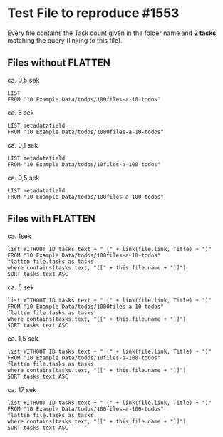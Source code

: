
# Test File to reproduce #1553

Every file contains the Task count given in the folder name and **2 tasks** matching the query (linking to this file).

## Files without FLATTEN

ca. 0,5 sek
```
LIST
FROM "10 Example Data/todos/100files-a-10-todos"
```

ca. 5 sek
```
LIST metadatafield
FROM "10 Example Data/todos/1000files-a-10-todos"
```

ca. 0,1 sek
```
LIST metadatafield
FROM "10 Example Data/todos/10files-a-100-todos"
```

ca. 0,5 sek
```
LIST metadatafield
FROM "10 Example Data/todos/100files-a-100-todos"
```

## Files with FLATTEN

ca. 1sek
```
list WITHOUT ID tasks.text + " (" + link(file.link, Title) + ")"
FROM "10 Example Data/todos/100files-a-10-todos"
flatten file.tasks as tasks
where contains(tasks.text, "[[" + this.file.name + "]]")
SORT tasks.text ASC
```

ca. 5 sek
```
list WITHOUT ID tasks.text + " (" + link(file.link, Title) + ")"
FROM "10 Example Data/todos/1000files-a-10-todos"
flatten file.tasks as tasks
where contains(tasks.text, "[[" + this.file.name + "]]")
SORT tasks.text ASC
```

ca. 1,5 sek
```
list WITHOUT ID tasks.text + " (" + link(file.link, Title) + ")"
FROM "10 Example Data/todos/10files-a-100-todos"
flatten file.tasks as tasks
where contains(tasks.text, "[[" + this.file.name + "]]")
SORT tasks.text ASC
```

ca. 17 sek
```
list WITHOUT ID tasks.text + " (" + link(file.link, Title) + ")"
FROM "10 Example Data/todos/100files-a-100-todos"
flatten file.tasks as tasks
where contains(tasks.text, "[[" + this.file.name + "]]")
SORT tasks.text ASC
```